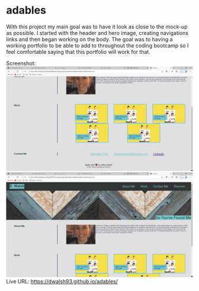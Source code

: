 # adables

With this project my main goal was to have it look as close to the mock-up as possible. I started with the header and hero image, creating navigations links and then began working on the body. The goal was to having a working portfolio to be able to add to throughout the coding bootcamp so I feel comfortable saying that this portfolio will work for that. 

Screenshot:
![ScreenShot of Current Active Webpage 1](./assets/images/screenshot-4.png "portfolio")
![ScreenShot of Current Active Webpage 2](./assets/images/screenshot-5.png "portfolio")
Live URL: https://dwalsh93.github.io/adables/